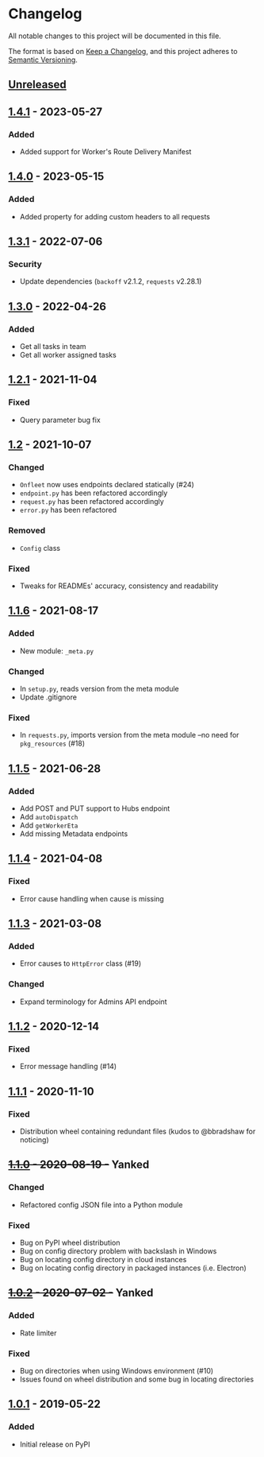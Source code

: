 # Changelog
All notable changes to this project will be documented in this file.

The format is based on [Keep a Changelog](https://keepachangelog.com/en/1.0.0/),
and this project adheres to [Semantic Versioning](https://semver.org/spec/v2.0.0.html).

## [Unreleased]

## [1.4.1] - 2023-05-27
### Added
- Added support for Worker's Route Delivery Manifest

## [1.4.0] - 2023-05-15
### Added
- Added property for adding custom headers to all requests

## [1.3.1] - 2022-07-06
### Security
- Update dependencies (`backoff` v2.1.2, `requests` v2.28.1)

## [1.3.0] - 2022-04-26
### Added
- Get all tasks in team
- Get all worker assigned tasks

## [1.2.1] - 2021-11-04
### Fixed
- Query parameter bug fix

## [1.2] - 2021-10-07
### Changed
- `Onfleet` now uses endpoints declared statically (#24)
- `endpoint.py` has been refactored accordingly
- `request.py` has been refactored accordingly
- `error.py` has been refactored
### Removed
- `Config` class
### Fixed
- Tweaks for READMEs' accuracy, consistency and readability

## [1.1.6] - 2021-08-17
### Added
- New module: `_meta.py`
### Changed
- In `setup.py`, reads version from the meta module
- Update .gitignore
### Fixed
- In `requests.py`, imports version from the meta module –no need for `pkg_resources` (#18)

## [1.1.5] - 2021-06-28
### Added
- Add POST and PUT support to Hubs endpoint
- Add `autoDispatch`
- Add `getWorkerEta`
- Add missing Metadata endpoints

## [1.1.4] - 2021-04-08
### Fixed
- Error cause handling when cause is missing

## [1.1.3] - 2021-03-08
### Added
- Error causes to `HttpError` class (#19)
### Changed
- Expand terminology for Admins API endpoint

## [1.1.2] - 2020-12-14
### Fixed
- Error message handling (#14)

## [1.1.1] - 2020-11-10
### Fixed
- Distribution wheel containing redundant files (kudos to @bbradshaw for noticing)

## ~~[1.1.0] - 2020-08-19 -~~ Yanked
### Changed
- Refactored config JSON file into a Python module
### Fixed
- Bug on PyPI wheel distribution
- Bug on config directory problem with backslash in Windows
- Bug on locating config directory in cloud instances
- Bug on locating config directory in packaged instances (i.e. Electron)

## ~~[1.0.2] - 2020-07-02 -~~ Yanked
### Added
- Rate limiter
### Fixed
- Bug on directories when using Windows environment (#10)
- Issues found on wheel distribution and some bug in locating directories

## [1.0.1] - 2019-05-22
### Added
- Initial release on PyPI

[Unreleased]: https://github.com/onfleet/pyonfleet/compare/v1.4.1...HEAD
[1.4.1]: https://github.com/onfleet/pyonfleet/compare/v1.4.0...v1.4.1
[1.4.0]: https://github.com/onfleet/pyonfleet/compare/v1.3.1...v1.4.0
[1.3.1]: https://github.com/onfleet/pyonfleet/compare/v1.3.0...v1.3.1
[1.3.0]: https://github.com/onfleet/pyonfleet/compare/v1.2.1...v1.3.0
[1.2.1]: https://github.com/onfleet/pyonfleet/compare/v1.2...v1.2.1
[1.2]: https://github.com/onfleet/pyonfleet/compare/v1.1.6...v1.2
[1.1.6]: https://github.com/onfleet/pyonfleet/compare/v1.1.5...v1.1.6
[1.1.5]: https://github.com/onfleet/pyonfleet/compare/v1.1.4...v1.1.5
[1.1.4]: https://github.com/onfleet/pyonfleet/compare/v1.1.3...v1.1.4
[1.1.3]: https://github.com/onfleet/pyonfleet/compare/v1.1.2...v1.1.3
[1.1.2]: https://github.com/onfleet/pyonfleet/compare/v1.1.1...v1.1.2
[1.1.1]: https://github.com/onfleet/pyonfleet/compare/v1.1.0...v1.1.1
[1.1.0]: https://github.com/onfleet/pyonfleet/compare/v1.0.2...v1.1.0
[1.0.2]: https://github.com/onfleet/pyonfleet/compare/v1.0.1...v1.0.2
[1.0.1]: https://github.com/onfleet/pyonfleet/releases/tag/v1.0.1
